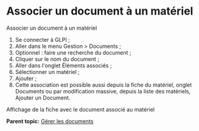 Associer un document à un matériel
==================================

Associer un document à un matériel

1.  Se connecter à GLPI ;
2.  Aller dans le menu Gestion \> Documents ;
3.  Optionnel : faire une recherche du document ;
4.  Cliquer sur le nom du document ;
5.  Aller dans l'onglet Éléments associés ;
6.  Sélectionner un matériel ;
7.  Ajouter ;
8.  Cette association est possible aussi depuis la fiche du matériel,
    onglet Documents ou par modification massive, depuis la liste des
    matériels, Ajouter un Document.

Affichage de la fiche avec le document associé au matériel

**Parent topic:** [Gérer les
documents](../glpi/management_document.html "Les documents sont gérés depuis le menu Gestion > Documents")

